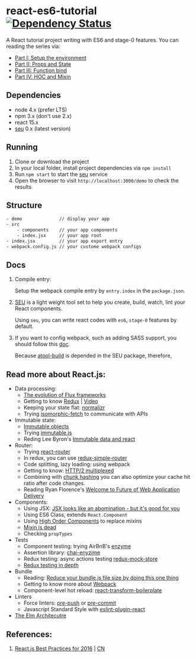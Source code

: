 # react-es6-tutorial [![Dependency Status][daviddm-image]][daviddm-url]

A React tutorial project writing with ES6 and stage-0 features. You can reading the series via:

- [Part I: Setup the environment](http://wwsun.github.io/posts/react-with-es6-part-1.html)
- [Part II: Props and State](http://wwsun.github.io/posts/react-with-es6-part-2.html)
- [Part III: Function bind](http://wwsun.github.io/posts/react-with-es6-part-3.html)
- [Part IV: HOC and Mixin](http://wwsun.github.io/posts/react-with-es6-part-4.html)

## Dependencies

- node 4.x (prefer LTS)
- npm 3.x (don't use 2.x)
- react 15.x
- [seu](https://github.com/wwsun/seu) 0.x (latest version)

## Running

1. Clone or download the project
2. In your local folder, install project dependencies via `npm install`
3. Run `npm start` to start the [seu](https://github.com/wwsun/seu) service
4. Open the browser to visit `http://localhost:3000/demo` to check the results

## Structure

```bash
- demo              // display your app
- src
    - components    // your app components
    - index.jsx     // your app root
- index.jsx         // your app export entry
- webpack.config.js // your custome webpack configs
```

## Docs

1. Compile entry:

   Setup the webpack compile entry by `entry.index` in the `package.json`.

2. [SEU](https://github.com/wwsun/seu) is a light weight tool set to help you create, build, watch, lint your React components.

    Using `seu`, you can write react codes with `es6`, `stage-0` features by default.

3. If you want to config webpack, such as adding SASS support, you should follow this [doc](http://ant-tool.github.io/webpack-config.html).

    Because [atool-build](https://github.com/ant-tool/atool-build) is depended in the SEU package, therefore,

## Read more about React.js:

- Data processing:
    - [The evolution of Flux frameworks](https://medium.com/@dan_abramov/the-evolution-of-flux-frameworks-6c16ad26bb31#.90lamiv5l)
    - Getting to know [Redux](https://github.com/rackt/redux) | [Video](https://egghead.io/series/getting-started-with-redux)
    - Keeping your state flat: [normalizr](https://github.com/gaearon/normalizr)
    - Trying [isomorphic-fetch](https://www.npmjs.com/package/isomorphic-fetch) to communicate with APIs
- Immutable state:
    - [Immutable objects](https://en.wikipedia.org/wiki/Immutable_object)
    - Trying [immutable.js](https://facebook.github.io/immutable-js/)
    - Reding Lee Byron's [Immutable data and react](https://www.youtube.com/watch?v=I7IdS-PbEgI)
- Router:
    - Trying [react-router](https://github.com/rackt/react-router)
    - In redux, you can use [redux-simple-router](https://github.com/rackt/redux-simple-router)
    - Code splitting, lazy loading: using webpack
    - Getting to know: [HTTP/2 multiplexed](https://http2.github.io/faq/#why-is-http2-multiplexed)
    - Combining with [chunk hashing](https://christianalfoni.github.io/react-webpack-cookbook/Optimizing-caching.html) you can also optimize your cache hit ratio after code changes.
    - Reading Ryan Florence's [Welcome to Future of Web Application Delivery](https://medium.com/@ryanflorence/welcome-to-future-of-web-application-delivery-9750b7564d9f#.vuf3e1nqi)
- Components:
    - Using JSX: [JSX looks like an abomination - but it's good for you](https://medium.com/javascript-scene/jsx-looks-like-an-abomination-1c1ec351a918#.ca28nvee6)
    - Using ES6 Class, extends `React.Component`
    - Using [High Order Components](http://jamesknelson.com/structuring-react-applications-higher-order-components/) to replace mixins
    - [Mixin is dead](https://medium.com/@dan_abramov/mixins-are-dead-long-live-higher-order-components-94a0d2f9e750)
    - Checking `propTypes`
- Tests
    - Component testing: trying AirBnB's [enzyme](https://github.com/airbnb/enzyme)
    - Assertion library: [chai-enyzime](https://github.com/producthunt/chai-enzyme)
    - Redux testing: async actions testing [redux-mock-store](https://www.npmjs.com/package/redux-mock-store)
    - [Redux testing in depth](http://rackt.org/redux/docs/recipes/WritingTests.html)
- Bundle
    - Reading: [Reduce your bundle.js file size by doing this one thing](https://lacke.mn/reduce-your-bundle-js-file-size/)
    - Getting to know more about [Webpack](https://christianalfoni.github.io/react-webpack-cookbook)
    - Component-level hot reload: [react-transform-boilerplate](https://github.com/gaearon/react-transform-boilerplate)
- Linters
    - Force linters: [pre-push](https://www.npmjs.com/package/pre-push) or [pre-commit](https://www.npmjs.com/package/pre-commit)
    - Javascript Standard Style with [eslint-plugin-react](https://www.npmjs.com/package/eslint-plugin-react)
- [The Elm Architecutre](https://github.com/evancz/elm-architecture-tutorial/)

## References:

1. [React.js Best Practices for 2016](https://blog.risingstack.com/react-js-best-practices-for-2016/) 
| [CN](http://insights.thoughtworkers.org/react-js-best-practices-for-2016/)


[daviddm-image]: https://david-dm.org/wwsun/react-es6-tutorial.svg?theme=shields.io
[daviddm-url]: https://david-dm.org/wwsun/react-res6-tutorial
